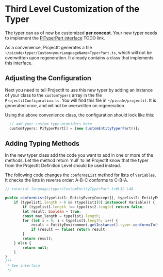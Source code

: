 
# Third Level Customization of the Typer

The typer can as of now be customized **per concept**. Your new typer needs 
to implement the [PiTyperPart interface]() TODO link.

As a convenience, ProjectIt generates a file `~/picode/typer/Custom<yourLanguageName>TyperPart.ts`,
which will not be overwritten upon regeneration. It already contains a class that implements this interface.

## Adjusting the Configuration
Next you need to tell ProjectIt to use this new typer by adding an
instance of your class to the `customTypers` array in
the file `ProjectitConfiguration.ts`. You will find this file in `~/picode/projectit`.
It is generated once, and wil not be overwritten on regeneration.

Using the above convenience class, the configuration should look like this:

```ts
  // add your custom type-providers here
  customTypers: PiTyperPart[] = [new CustomEntityTyperPart()];
```

## Adding Typing Methods

In the new typer class add the code you want to add in one or more of the methods. Let the method return 'null'
to let ProjectIt know that the typer from the ProjectIt Definition Level should be used instead.

The following code changes the `conformsList` method for lists of `Variables`. It checks the lists in 
reverse order: A-B-C conforms to C-B-A.

```ts
// tutorial-language/typer/CustomEntityTyperPart.ts#L32-L48

public conformList(typelist1: EntityEveryConcept[], typelist2: EntityEveryConcept[]): boolean | null {
    if (typelist1.length > 0 && (typelist1[0] instanceof Variable)) {
        if (typelist1.length !== typelist2.length) return false;
        let result: boolean = true;
        const max_length = typelist1.length;
        for (let i = 0; i < typelist1.length; i++) {
            result = EntityEnvironment.getInstance().typer.conformsTo(typelist1[i], typelist2[max_length - i]);
            if (result == false) return result;
        }
        return result;
    } else {
        return null;
    }
}
/**
 * See interface
 */
```
